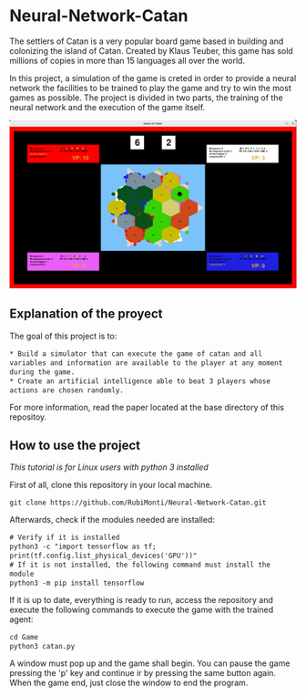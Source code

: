 # Neural-Network-Catan
The settlers of Catan is a very popular board game based in building and colonizing the island of Catan. Created by Klaus Teuber, this game has sold millions of copies in more than 15 languages all over the world.

In this project, a simulation of the game is creted in order to provide a neural network the facilities to be trained to play the game and try to win the most games as possible. The project is divided in two parts, the training of the neural network and the execution of the game itself.

![](./Img/FindePartida_Catan.png)

## Explanation of the proyect

The goal of this project is to:

    * Build a simulator that can execute the game of catan and all variables and information are available to the player at any moment during the game.
    * Create an artificial intelligence able to beat 3 players whose actions are chosen randomly.

For more information, read the paper located at the base directory of this repositoy.

## How to use the project

*This tutorial is for Linux users with python 3 installed*

First of all, clone this repository in your local machine.

```
git clone https://github.com/RubiMonti/Neural-Network-Catan.git
```

Afterwards, check if the modules needed are installed:
```
# Verify if it is installed
python3 -c "import tensorflow as tf; print(tf.config.list_physical_devices('GPU'))"
# If it is not installed, the following command must install the module
python3 -m pip install tensorflow
```

If it is up to date, everything is ready to run, access the repository and execute the following commands to execute the game with the trained agent:

```
cd Game
python3 catan.py
```

A window must pop up and the game shall begin. You can pause the game pressing the 'p' key and continue ir by pressing the same button again. When the game end, just close the window to end the program.
